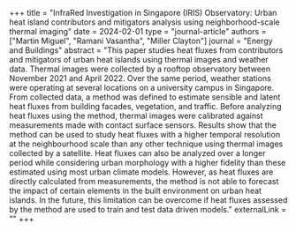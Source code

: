 +++
title = "InfraRed Investigation in Singapore (IRIS) Observatory: Urban heat island contributors and mitigators analysis using neighborhood-scale thermal imaging"
date = 2024-02-01
type = "journal-article"
authors = ["Martin Miguel", "Ramani Vasantha", "Miller Clayton"]
journal = "Energy and Buildings"
abstract = "This paper studies heat fluxes from contributors and mitigators of urban heat islands using thermal images and weather data. Thermal images were collected by a rooftop observatory between November 2021 and April 2022. Over the same period, weather stations were operating at several locations on a university campus in Singapore. From collected data, a method was defined to estimate sensible and latent heat fluxes from  building facades, vegetation, and traffic. Before analyzing heat fluxes using the method, thermal images were calibrated against measurements made with contact surface sensors. Results show that the method can be used to study heat fluxes with a higher temporal resolution at the neighbourhood scale than any other technique using thermal images collected by a satellite. Heat fluxes can also be analyzed over a longer period while considering urban morphology with a higher fidelity than these estimated using most urban climate models. However, as heat fluxes are directly calculated from measurements, the method is not able to forecast the impact of certain elements in the built environment on urban heat islands. In the future, this limitation can be overcome if heat fluxes assessed by the method are used to train and test data driven models."
externalLink = ""
+++